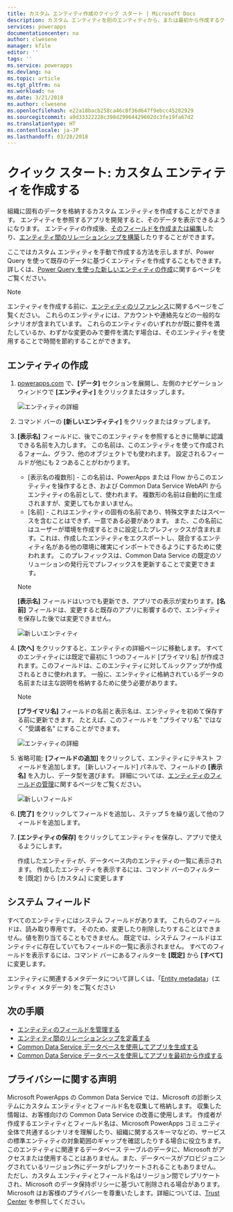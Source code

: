 ```yaml
---
title: カスタム エンティティ作成のクイック スタート | Microsoft Docs
description: カスタム エンティティを別のエンティティから、または最初から作成するクイック スタートです。
services: powerapps
documentationcenter: na
author: clwesene
manager: kfile
editor: ''
tags: ''
ms.service: powerapps
ms.devlang: na
ms.topic: article
ms.tgt_pltfrm: na
ms.workload: na
ms.date: 3/21/2018
ms.author: clwesene
ms.openlocfilehash: e22a18bacb258ca46c8f36d647f9ebcc45282929
ms.sourcegitcommit: a9d33322228c398d29964429602dc3fe19fa67d2
ms.translationtype: HT
ms.contentlocale: ja-JP
ms.lasthandoff: 03/28/2018
---
```

# <a name="quickstart-create-a-custom-entity"></a>クイック スタート: カスタム エンティティを作成する
組織に固有のデータを格納するカスタム エンティティを作成することができます。 エンティティを参照するアプリを開発すると、そのデータを表示できるようになります。 エンティティの作成後、[そのフィールドを作成または編集](data-platform-manage-fields.md)したり、[エンティティ間のリレーションシップを構築](data-platform-entity-lookup.md)したりすることができます。

ここではカスタム エンティティを手動で作成する方法を示しますが、Power Query を使って既存のデータに基づくエンティティを作成することもできます。 詳しくは、[Power Query を使った新しいエンティティの作成](data-platform-cds-newentity-pq.md)に関するページをご覧ください。

> [!NOTE]
> エンティティを作成する前に、[エンティティのリファレンス](../../developer/common-data-service/reference/about-entity-reference.md)に関するページをご覧ください。 これらのエンティティには、アカウントや連絡先などの一般的なシナリオが含まれています。 これらのエンティティのいずれかが既に要件を満たしているか、わずかな変更のみで要件を満たす場合は、そのエンティティを使用することで時間を節約することができます。

## <a name="create-an-entity"></a>エンティティの作成
1. [powerapps.com](https://web.powerapps.com) で、**[データ]** セクションを展開し、左側のナビゲーション ウィンドウで **[エンティティ]** をクリックまたはタップします。

    ![エンティティの詳細](./media/data-platform-cds-create-entity/entitylist.png "エンティティの一覧")

2. コマンド バーの **[新しいエンティティ]** をクリックまたはタップします。
3. **[表示名]** フィールドに、後でこのエンティティを参照するときに簡単に認識できる名前を入力します。 この名前は、このエンティティを使って作成されるフォーム、グラフ、他のオブジェクトでも使われます。 設定されるフィールドが他にも 2 つあることがわかります。

    * [表示名の複数形] - この名前は、PowerApps または Flow からこのエンティティを操作するとき、および Common Data Service WebAPI からエンティティの名前として、使われます。 複数形の名前は自動的に生成されますが、変更してもかまいません。
    * [名前] - これはエンティティの固有の名前であり、特殊文字またはスペースを含むことはできず、一意である必要があります。 また、この名前にはユーザーが環境を作成するときに設定したプレフィックスが含まれます。これは、作成したエンティティをエクスポートし、競合するエンティティ名がある他の環境に確実にインポートできるようにするために使われます。 このプレフィックスは、Common Data Service の既定のソリューションの発行元でプレフィックスを更新することで変更できます。

    > [!NOTE]
    > **[表示名]** フィールドはいつでも更新でき、アプリでの表示が変わります。**[名前]** フィールドは、変更すると既存のアプリに影響するので、エンティティを保存した後では変更できません。

    ![新しいエンティティ](./media/data-platform-cds-create-entity/newentitypanel.png "[新しいエンティティ] パネル")

4. **[次へ]** をクリックすると、エンティティの詳細ページに移動します。 すべてのエンティティには既定で最初に 1 つのフィールド [プライマリ名] が作成されます。このフィールドは、このエンティティに対してルックアップが作成されるときに使われます。 一般に、エンティティに格納されているデータの名前または主な説明を格納するために使う必要があります。

    > [!NOTE]
    > **[プライマリ名]** フィールドの名前と表示名は、エンティティを初めて保存する前に更新できます。 たとえば、このフィールドを "プライマリ名" ではなく "受講者名" にすることができます。

    ![エンティティの詳細](./media/data-platform-cds-create-entity/newentitydetails.png "新しいエンティティの詳細")

5. 省略可能: **[フィールドの追加]** をクリックして、エンティティにテキスト フィールドを追加します。 [新しいフィールド] パネルで、フィールドの **[表示名]** を入力し、データ型を選びます。 詳細については、[エンティティのフィールドの管理](data-platform-manage-fields.md)に関するページをご覧ください。

    ![新しいフィールド](./media/data-platform-cds-create-entity/newfieldpanel-2.png "[新しいフィールド] パネル")


6. **[完了]** をクリックしてフィールドを追加し、ステップ 5 を繰り返して他のフィールドを追加します。
7. **[エンティティの保存]** をクリックしてエンティティを保存し、アプリで使えるようにします。

    作成したエンティティが、データベース内のエンティティの一覧に表示されます。 作成したエンティティを表示するには、コマンド バーのフィルターを [既定] から [カスタム] に変更します

## <a name="system-fields"></a>システム フィールド
すべてのエンティティにはシステム フィールドがあります。 これらのフィールドは、読み取り専用です。 そのため、変更したり削除したりすることはできません。値を割り当てることもできません。 既定では、システム フィールドはエンティティに存在していてもフィールドの一覧に表示されません。 すべてのフィールドを表示するには、コマンド バーにあるフィルターを **[既定]** から **[すべて]** に変更します。

エンティティに関連するメタデータについて詳しくは、「[Entity metadata](../../developer/common-data-service/entity-metadata.md)」(エンティティ メタデータ) をご覧ください

## <a name="next-steps"></a>次の手順
* [エンティティのフィールドを管理する](data-platform-manage-fields.md)
* [エンティティ間のリレーションシップを定義する](data-platform-entity-lookup.md)
* [Common Data Service データベースを使用してアプリを生成する](../canvas-apps/data-platform-create-app.md)
* [Common Data Service データベースを使用してアプリを最初から作成する](../canvas-apps/data-platform-create-app-scratch.md)

## <a name="privacy-notice"></a>プライバシーに関する声明
Microsoft PowerApps の Common Data Service では、Microsoft の診断システムにカスタム エンティティとフィールド名を収集して格納します。  収集した情報は、お客様向けの Common Data Service の改善に使用します。 作成者が作成するエンティティとフィールド名は、Microsoft PowerApps コミュニティ全体で共通するシナリオを理解したり、組織に関するスキーマなどの、サービスの標準エンティティの対象範囲のギャップを確認したりする場合に役立ちます。 このエンティティに関連するデータベース テーブルのデータに、Microsoft がアクセスまたは使用することはありません。また、データベースがプロビジョニングされているリージョン外にデータがレプリケートされることもありません。 ただし、カスタム エンティティとフィールド名はリージョン間でレプリケートされ、Microsoft のデータ保持ポリシーに基づいて削除される場合があります。 Microsoft はお客様のプライバシーを尊重いたします。詳細については、[Trust Center](https://www.microsoft.com/trustcenter/Privacy/default.aspx) を参照してください。


